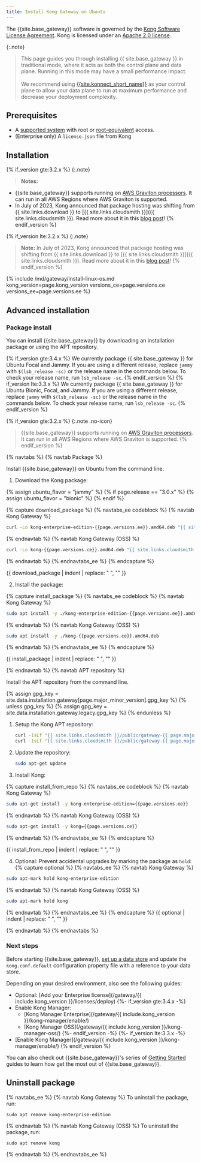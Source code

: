 ```yaml
---
title: Install Kong Gateway on Ubuntu
---
```


The {{site.base_gateway}} software is governed by the
[Kong Software License Agreement](https://konghq.com/kongsoftwarelicense).
Kong is licensed under an
[Apache 2.0 license](https://github.com/Kong/kong/blob/master/LICENSE).

{:.note}
> This page guides you through installing {{ site.base_gateway }} in traditional mode, where it acts as both the control plane and data plane. Running in this mode may have a small performance impact.
> <br><br>
> We recommend using [{{site.konnect_short_name}}](https://konghq.com/products/kong-konnect/register?utm_medium=referral&utm_source=docs&utm_campaign=install-ubuntu) as your control plane to allow your data plane to run at maximum performance and decrease your deployment complexity.

## Prerequisites

* A [supported system](/gateway/{{page.kong_version}}/support-policy/#supported-versions) with root or [root-equivalent](/gateway/{{page.kong_version}}/production/running-kong/kong-user/) access.
* (Enterprise only) A `license.json` file from Kong

## Installation

{% if_version gte:3.2.x %}
{:.note}
> **Notes:**
* {{site.base_gateway}} supports running on [AWS Graviton processors](https://aws.amazon.com/ec2/graviton/). It can run in all AWS Regions where AWS Graviton is supported.
* In July of 2023, Kong announced that package hosting was shifting from {{ site.links.download }} to [{{ site.links.cloudsmith }}]({{ site.links.cloudsmith }}). Read more about it in this [blog post](https://konghq.com/blog/product-releases/changes-to-kong-package-hosting)!
{% endif_version %}

{% if_version lte:3.2.x %}
{:.note}
> **Note:** In July of 2023, Kong announced that package hosting was shifting from {{ site.links.download }} to [{{ site.links.cloudsmith }}]({{ site.links.cloudsmith }}). Read more about it in this [blog post](https://konghq.com/blog/product-releases/changes-to-kong-package-hosting)!
{% endif_version %}

{% include /md/gateway/install-linux-os.md kong_version=page.kong_version versions_ce=page.versions.ce versions_ee=page.versions.ee %}

## Advanced installation

### Package install

You can install {{site.base_gateway}} by downloading an installation package or using the APT repository.

{% if_version gte:3.4.x %}
We currently package {{ site.base_gateway }} for Ubuntu Focal and Jammy. If you are using a different release, replace `jammy` with `$(lsb_release -sc)` or the release name in the commands below. To check your release name, run `lsb_release -sc`.
{% endif_version %}
{% if_version lte:3.3.x %}
We currently package {{ site.base_gateway }} for Ubuntu Bionic, Focal, and Jammy. If you are using a different release, replace `jammy` with `$(lsb_release -sc)` or the release name in the commands below. To check your release name, run `lsb_release -sc`.
{% endif_version %}

{% if_version gte:3.2.x %}
{:.note .no-icon}
> {{site.base_gateway}} supports running on [AWS Graviton processors](https://aws.amazon.com/ec2/graviton/). It can run in all AWS Regions where AWS Graviton is supported.
{% endif_version %}

{% navtabs %}
{% navtab Package %}

Install {{site.base_gateway}} on Ubuntu from the command line.

1. Download the Kong package:

{% assign ubuntu_flavor = "jammy" %}
{% if page.release == "3.0.x" %}
{% assign ubuntu_flavor = "bionic" %}
{% endif %}

{% capture download_package %}
{% navtabs_ee codeblock %}
{% navtab Kong Gateway %}
```bash
curl -Lo kong-enterprise-edition-{{page.versions.ee}}.amd64.deb "{{ site.links.cloudsmith }}/public/gateway-{{ page.major_minor_version }}/deb/ubuntu/pool/{{ ubuntu_flavor }}/main/k/ko/kong-enterprise-edition_{{page.versions.ee}}/kong-enterprise-edition_{{page.versions.ee}}_amd64.deb"
```
{% endnavtab %}
{% navtab Kong Gateway (OSS) %}
```bash
curl -Lo kong-{{page.versions.ce}}.amd64.deb "{{ site.links.cloudsmith }}/public/gateway-{{ page.major_minor_version }}/deb/ubuntu/pool/{{ ubuntu_flavor }}/main/k/ko/kong_{{page.versions.ce}}/kong_{{page.versions.ce}}_amd64.deb"
 ```
{% endnavtab %}
{% endnavtabs_ee %}
{% endcapture %}

{{ download_package | indent | replace: " </code>", "</code>" }}

2. Install the package:

{% capture install_package %}
{% navtabs_ee codeblock %}
{% navtab Kong Gateway %}
```bash
sudo apt install -y ./kong-enterprise-edition-{{page.versions.ee}}.amd64.deb
```
{% endnavtab %}
{% navtab Kong Gateway (OSS) %}
```bash
sudo apt install -y ./kong-{{page.versions.ce}}.amd64.deb
```
{% endnavtab %}
{% endnavtabs_ee %}
{% endcapture %}

{{ install_package | indent | replace: " </code>", "</code>" }}

{% endnavtab %}
{% navtab APT repository %}

Install the APT repository from the command line.

{% assign gpg_key = site.data.installation.gateway[page.major_minor_version].gpg_key  %}
{% unless gpg_key %}
{% assign gpg_key = site.data.installation.gateway.legacy.gpg_key  %}
{% endunless %}

1. Setup the Kong APT repository:
    ```bash
    curl -1sLf "{{ site.links.cloudsmith }}/public/gateway-{{ page.major_minor_version }}/gpg.{{ gpg_key }}.key" |  gpg --dearmor | sudo tee /usr/share/keyrings/kong-gateway-{{ page.major_minor_version }}-archive-keyring.gpg > /dev/null
    curl -1sLf "{{ site.links.cloudsmith }}/public/gateway-{{ page.major_minor_version }}/config.deb.txt?distro=ubuntu&codename=focal" | sudo tee /etc/apt/sources.list.d/kong-gateway-{{ page.major_minor_version }}.list > /dev/null
    ```

2. Update the repository:
    ```bash
    sudo apt-get update
    ```

3. Install Kong:

{% capture install_from_repo %}
{% navtabs_ee codeblock %}
{% navtab Kong Gateway %}
```bash
sudo apt-get install -y kong-enterprise-edition={{page.versions.ee}}
```
{% endnavtab %}
{% navtab Kong Gateway (OSS) %}
```bash
sudo apt-get install -y kong={{page.versions.ce}}
```
{% endnavtab %}
{% endnavtabs_ee %}
{% endcapture %}

{{ install_from_repo | indent | replace: " </code>", "</code>" }}

4. Optional: Prevent accidental upgrades by marking the package as `hold`:
{% capture optional %}
{% navtabs_ee %}
{% navtab Kong Gateway %}
```bash
sudo apt-mark hold kong-enterprise-edition
```
{% endnavtab %}
{% navtab Kong Gateway (OSS) %}
```bash
sudo apt-mark hold kong
```
{% endnavtab %}
{% endnavtabs_ee %}
{% endcapture %}
{{ optional | indent | replace: " </code>", "</code>" }}

{% endnavtab %}
{% endnavtabs %}

### Next steps

Before starting {{site.base_gateway}}, [set up a data store](/gateway/{{page.kong_version}}/install/post-install/set-up-data-store/) 
and update the `kong.conf.default` configuration property file with a reference to your data store.

Depending on your desired environment, also see the following guides:
* Optional: [Add your Enterprise license](/gateway/{{ include.kong_version }}/licenses/deploy)
{%- if_version gte:3.4.x -%}
* Enable Kong Manager:
  * [Kong Manager Enterprise](/gateway/{{ include.kong_version }}/kong-manager/enable/)
  * [Kong Manager OSS](/gateway/{{ include.kong_version }}/kong-manager-oss/)
{%- endif_version -%}
{%- if_version lte:3.3.x -%}
* [Enable Kong Manager](/gateway/{{ include.kong_version }}/kong-manager/enable/)
{% endif_version %}

You can also check out {{site.base_gateway}}'s series of
[Getting Started](/gateway/{{include.kong_version}}/get-started/) guides to learn how 
get the most out of {{site.base_gateway}}.

## Uninstall package

{% navtabs_ee %}
{% navtab Kong Gateway %}
To uninstall the package, run: 
```
sudo apt remove kong-enterprise-edition
```
{% endnavtab %}
{% navtab Kong Gateway (OSS) %}
To uninstall the package, run: 
```
sudo apt remove kong
```
{% endnavtab %}
{% endnavtabs_ee %}